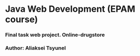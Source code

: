 # Java Web Development (EPAM course)

### Final task web project. Online-drugstore 

### Author: Aliaksei Tsyunel